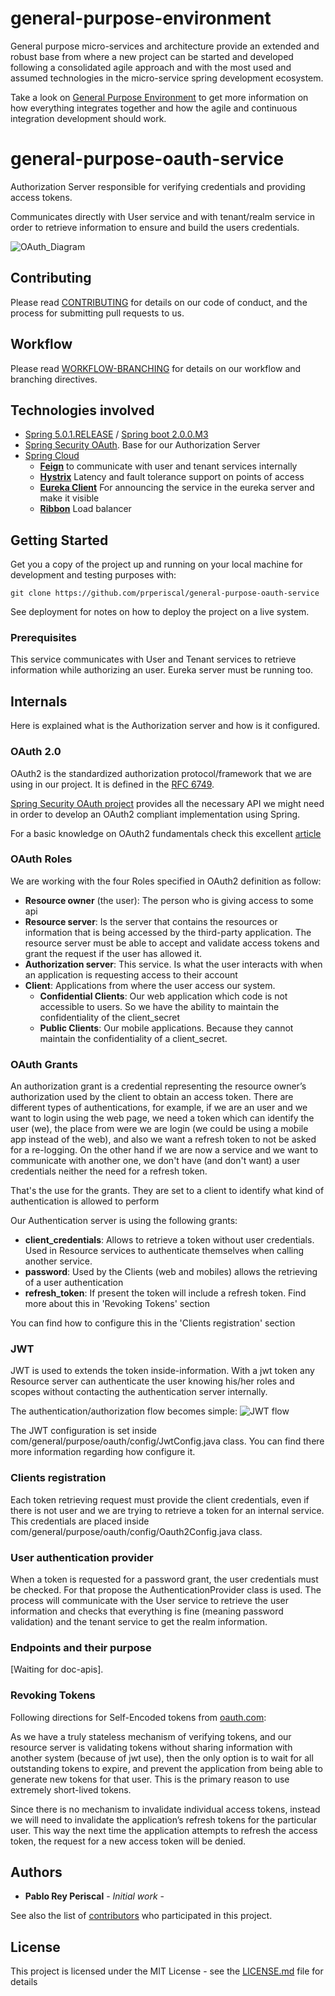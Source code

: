 # general-purpose-environment

General purpose micro-services and architecture provide an extended and robust base from where a new project
can be started and developed following a consolidated agile approach and with the most used and assumed technologies in the 
micro-service spring development ecosystem.

Take a look on [General Purpose Environment](https://gist.github.com/prperiscal/900729941edc5d5ddaaf9e21e5055a62) to get more information on how everything integrates together and how the agile and continuous integration development should work.

# general-purpose-oauth-service

Authorization Server responsible for verifying credentials and providing access tokens.

Communicates directly with User service and with tenant/realm service in order to retrieve information to ensure and build the users credentials.

![OAuth_Diagram](https://image.ibb.co/ifdDjb/oauth.png)

## Contributing

Please read [CONTRIBUTING](https://gist.github.com/prperiscal/900729941edc5d5ddaaf9e21e5055a62) for details on our code of conduct, and the process for submitting pull requests to us.

## Workflow

Please read [WORKFLOW-BRANCHING](https://gist.github.com/prperiscal/ce8b8b5a9e0f79378475243e2d227011) for details on our workflow and branching directives. 

## Technologies involved

* [Spring 5.0.1.RELEASE](https://spring.io/) / [Spring boot 2.0.0.M3](https://projects.spring.io/spring-boot/)
* [Spring Security OAuth](http://projects.spring.io/spring-security-oauth/). Base for our Authorization Server
* [Spring Cloud](https://cloud.spring.io/spring-cloud-netflix/)
  * [__Feign__](https://cloud.spring.io/spring-cloud-netflix/single/spring-cloud-netflix.html#spring-cloud-feign) to communicate with user and tenant services internally
  * [__Hystrix__](https://github.com/Netflix/Hystrix/blob/master/README.md) Latency and fault tolerance support on points of access
  * [__Eureka Client__](https://github.com/Netflix/eureka/blob/master/README.md) For announcing the service in the eureka server and make it visible
  * [__Ribbon__](https://github.com/Netflix/ribbon/blob/master/README.md) Load balancer

## Getting Started

Get you a copy of the project up and running on your local machine for development and testing purposes with:
```
git clone https://github.com/prperiscal/general-purpose-oauth-service
```
See deployment for notes on how to deploy the project on a live system.

### Prerequisites

This service communicates with User and Tenant services to retrieve information while authorizing an user.
Eureka server must be running too.

## Internals

Here is explained what is the Authorization server and how is it configured.

### OAuth 2.0

OAuth2 is the standardized authorization protocol/framework that we are using in our project. It is defined in the [RFC 6749](https://tools.ietf.org/html/rfc6749).

[Spring Security OAuth project](http://projects.spring.io/spring-security-oauth/) provides all the necessary API we might need in order to develop an OAuth2 compliant implementation using Spring.

For a basic knowledge on OAuth2 fundamentals check this excellent [article](http://www.bubblecode.net/en/2016/01/22/understanding-oauth2/)

### OAuth Roles

We are working with the four Roles specified in OAuth2 definition as follow:
 * __Resource owner__ (the user):  The person who is giving access to some api
 * __Resource server__: Is the server that contains the resources or information that is being accessed by the third-party application. The resource server must be able to accept and validate access tokens and grant the request if the user has allowed it.
 * __Authorization server__: This service. Is what the user interacts with when an application is requesting access to their account
 * __Client__: Applications from where the user access our system.
    * __Confidential Clients__: Our web application which code is not accessible to users. So we have the ability to maintain the confidentiality of the client_secret
    * __Public Clients__: Our mobile applications. Because they cannot maintain the confidentiality of a client_secret.

### OAuth Grants

An authorization grant is a credential representing the resource owner’s authorization used by the client to obtain an access token. There are different types of authentications, for example, if we are an user and we want to login using the web page, we need a token which can identify the user (we), the place from were we are login (we could be using a mobile app instead of the web), and also we want a refresh token to not be asked for a re-logging. On the other hand if we are now a service and we want to communicate with another one, we don't have (and don't want) a user credentials neither the need for a refresh token.

That's the use for the grants. They are set to a client to identify what kind of authentication is allowed to perform

Our Authentication server is using the following grants:

* __client_credentials__: Allows to retrieve a token without user credentials. Used in Resource services to authenticate themselves when calling another service.
* __password__: Used by the Clients (web and mobiles) allows the retrieving of a user authentication
* __refresh_token__: If present the token will include a refresh token. Find more about this in 'Revoking Tokens' section

You can find how to configure this in the 'Clients registration' section

### JWT

JWT is used to extends the token inside-information. With a jwt token any Resource server can authenticate the user knowing his/her roles and scopes without contacting the authentication server internally. 

The authentication/authorization flow becomes simple:
![JWT flow](https://cdn-images-1.medium.com/max/1600/1*SSXUQJ1dWjiUrDoKaaiGLA.png)

The JWT configuration is set inside com/general/purpose/oauth/config/JwtConfig.java class. You can find there more information regarding how configure it.

### Clients registration

Each token retrieving request must provide the client credentials, even if there is not user and we are trying to retrieve a token for an internal service.
This credentials are placed inside com/general/purpose/oauth/config/Oauth2Config.java class. 

### User authentication provider

When a token is requested for a password grant, the user credentials must be checked.
For that propose the AuthenticationProvider class is used. The process will communicate with the User service to retrieve the user information and checks that everything is fine (meaning password validation) and the tenant service to get the realm information.

### Endpoints and their purpose

[Waiting for doc-apis].

### Revoking Tokens
Following directions for Self-Encoded tokens from [oauth.com](https://www.oauth.com/oauth2-servers/listing-authorizations/revoking-access/):

As we have a truly stateless mechanism of verifying tokens, and our resource server is validating tokens without sharing information with another system (because of jwt use), then the only option is to wait for all outstanding tokens to expire, and prevent the application from being able to generate new tokens for that user. This is the primary reason to use extremely short-lived tokens.

Since there is no mechanism to invalidate individual access tokens, instead we will need to invalidate the application’s refresh tokens for the particular user. This way the next time the application attempts to refresh the access token, the request for a new access token will be denied.

## Authors

* **Pablo Rey Periscal** - *Initial work* -

See also the list of [contributors]() who participated in this project.

## License

This project is licensed under the MIT License - see the [LICENSE.md](LICENSE.md) file for details
